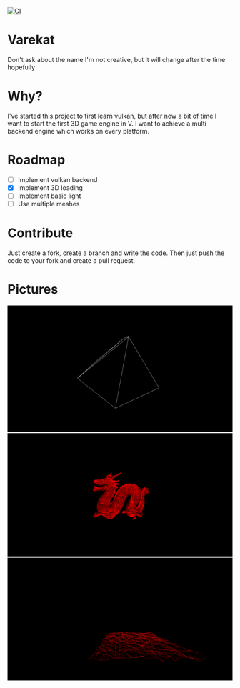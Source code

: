[![CI](https://github.com/LouisSchmieder/engine/actions/workflows/ci.yml/badge.svg?branch=master)](https://github.com/LouisSchmieder/engine/actions/workflows/ci.yml)

# Varekat

Don't ask about the name I'm not creative, but it will change after the time hopefully

# Why?

I've started this project to first learn vulkan, but after now a bit of time I want to
start the first 3D game engine in V. I want to achieve a multi backend engine which works
on every platform.

# Roadmap
- [ ] Implement vulkan backend
- [x] Implement 3D loading
- [ ] Implement basic light
- [ ] Use multiple meshes

# Contribute
Just create a fork, create a branch and write the code. Then just push the code to your fork
and create a pull request.

# Pictures
![Cube example](./assets/images/cube_example.gif)
![Dragon Demo](./assets/images/dragon_demo.png)
![Terrain Demo](./assets/images/terrain.png)
